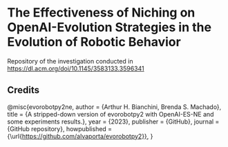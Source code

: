 # The Effectiveness of Niching on OpenAI-Evolution Strategies in the Evolution of Robotic Behavior
Repository of the investigation conducted in https://dl.acm.org/doi/10.1145/3583133.3596341

## Credits

@misc{evorobotpy2ne,
  author = {Arthur H. Bianchini, Brenda S. Machado},
  title = {A stripped-down version of evorobotpy2 with OpenAI-ES-NE and some experiments results.},
  year = {2023},
  publisher = {GitHub},
  journal = {GitHub repository},
  howpublished = {\url{https://github.com/alvaporta/evorobotpy2}},
}
